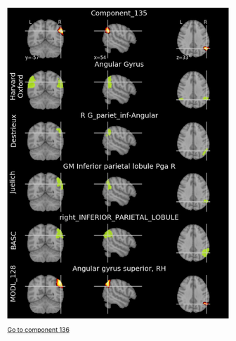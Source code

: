


![135](preliminary/135.jpg "Component 135")

[Go to component 136](https://parietal-inria.github.io/MODL_atlas/512/136 "Component 136")